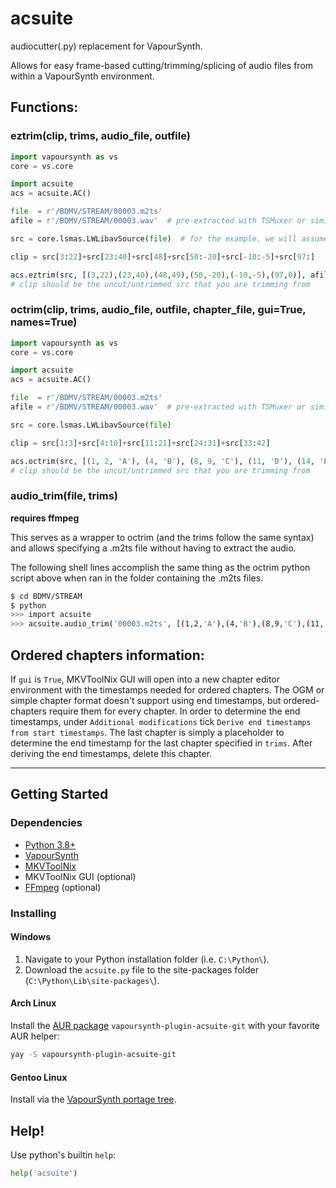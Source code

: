 # acsuite

audiocutter(.py) replacement for VapourSynth.

Allows for easy frame-based cutting/trimming/splicing of audio files
from within a VapourSynth environment.

## Functions:

### eztrim(clip, trims, audio_file, outfile)
```py
import vapoursynth as vs
core = vs.core

import acsuite
acs = acsuite.AC()

file  = r'/BDMV/STREAM/00003.m2ts'
afile = r'/BDMV/STREAM/00003.wav'  # pre-extracted with TSMuxer or similar

src = core.lsmas.LWLibavSource(file)  # for the example, we will assume the src clip is 100 frames long (0-99)

clip = src[3:22]+src[23:40]+src[48]+src[50:-20]+src[-10:-5]+src[97:]

acs.eztrim(src, [(3,22),(23,40),(48,49),(50,-20),(-10,-5),(97,0)], afile, 'cut.wav')
# clip should be the uncut/untrimmed src that you are trimming from
```

### octrim(clip, trims, audio_file, outfile, chapter_file, gui=True, names=True)

```py
import vapoursynth as vs
core = vs.core

import acsuite
acs = acsuite.AC()

file  = r'/BDMV/STREAM/00003.m2ts'
afile = r'/BDMV/STREAM/00003.wav'  # pre-extracted with TSMuxer or similar

src = core.lsmas.LWLibavSource(file)

clip = src[1:3]+src[4:10]+src[11:21]+src[24:31]+src[33:42]

acs.octrim(src, [(1, 2, 'A'), (4, 'B'), (8, 9, 'C'), (11, 'D'), (14, 'E'), (18, 20, 'F'), (24, 30, 'G'), (33, 'H'), (36, 41, 'J')], afile, 'cut.wav', 'chapters.txt')
# clip should be the uncut/untrimmed src that you are trimming from
```

### audio_trim(file, trims)
**requires ffmpeg**

This serves as a wrapper to octrim (and the trims follow the same syntax) and
allows specifying a .m2ts file without having to extract the audio.



The following shell lines accomplish the same thing as the octrim python script
above when ran in the folder containing the .m2ts files.

```sh
$ cd BDMV/STREAM
$ python
>>> import acsuite
>>> acsuite.audio_trim('00003.m2ts', [(1,2,'A'),(4,'B'),(8,9,'C'),(11,'D'),(14,'E'),(18,20,'F'),(24,30,'G'),(33,'H'),(36,41,'J')])

```

## Ordered chapters information:
If `gui` is `True`,
MKVToolNix GUI will open into a new chapter editor environment
with the timestamps needed for ordered chapters.
The OGM or simple chapter format doesn't support using end timestamps,
but ordered-chapters require them for every chapter.
In order to determine the end timestamps,
under `Additional modifications` tick
`Derive end timestamps from start timestamps`.
The last chapter is simply a placeholder
to determine the end timestamp for the last chapter specified in `trims`.
After deriving the end timestamps,
delete this chapter.

---

## Getting Started

### Dependencies
- [Python 3.8+](https://www.python.org/downloads/)
- [VapourSynth](https://github.com/vapoursynth/vapoursynth/releases)
- [MKVToolNix](https://mkvtoolnix.download/downloads.html)
- MKVToolNix GUI (optional)
- [FFmpeg](https://ffmpeg.zeranoe.com/builds/) (optional)

### Installing

#### Windows

1. Navigate to your Python installation folder (i.e. `C:\Python\`).
1. Download the `acsuite.py` file to the site-packages folder (`C:\Python\Lib\site-packages\`).

#### Arch Linux

Install the [AUR package](https://aur.archlinux.org/packages/vapoursynth-plugin-acsuite-git/) `vapoursynth-plugin-acsuite-git` with your favorite AUR helper:

```sh
yay -S vapoursynth-plugin-acsuite-git
```

#### Gentoo Linux

Install via the [VapourSynth portage tree](https://github.com/4re/vapoursynth-portage).

## Help!

Use python's builtin `help`: 

```py
help('acsuite')
```

